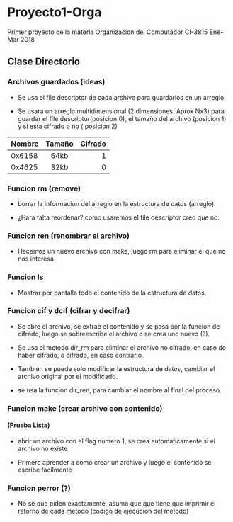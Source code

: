 # Proyecto1-Orga
Primer proyecto de la materia Organizacion del Computador CI-3815 Ene-Mar 2018


## Clase Directorio

### Archivos guardados (ideas)

* Se usa el file descriptor de cada archivo para guardarlos en un arreglo

* Se usara un arreglo multidimensional (2 dimensiones. Aprox Nx3) para guardar el file descriptor(posicion 0), el tamaño del archivo (posicion 1) y si esta cifrado o no ( posicion 2)

| Nombre | Tamaño | Cifrado |
|--------|:------:|--------:|
|0x6158  |  64kb  |    1    |
|0x4625  |  32kb  |    0    |

### Funcion rm (remove)

* borrar la informacion del arreglo en la estructura de datos (arreglo).

* ¿Hara falta reordenar? como usaremos el file descriptor creo que no.

### Funcion ren (renombrar el archivo)

* Hacemos un nuevo archivo con make, luego rm para eliminar el que no nos interesa

### Funcion ls 

* Mostrar por pantalla todo el contenido de la estructura de datos.

### Funcion cif y dcif (cifrar y decifrar)

* Se abre el archivo, se extrae el contenido y se pasa por la funcion de cifrado, luego se sobreescribe el archivo o se crea uno nuevo (?).

* Se usa el metodo dir_rm para eliminar el archivo no cifrado, en caso de haber cifrado, o cifrado, en caso contrario.

* Tambien se puede solo modificar la estructura de datos, cambiar el archivo original por el modificado.

* se usa la funcion dir_ren, para cambiar el nombre al final del proceso.

### Funcion make (crear archivo con contenido) 
#### (Prueba Lista)

* abrir un archivo con el flag numero 1, se crea automaticamente si el archivo no existe

* Primero aprender a como crear un archivo y luego el contenido se escribe facilmente

### Funcion perror (?)

* No se que piden exactamente, asumo que que tiene que imprimir el retorno de cada metodo (codigo de ejecucion del metodo)

